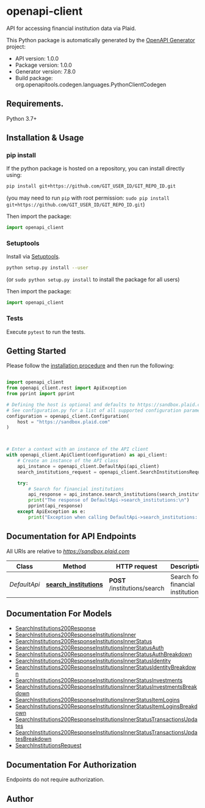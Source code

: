 # openapi-client
API for accessing financial institution data via Plaid.

This Python package is automatically generated by the [OpenAPI Generator](https://openapi-generator.tech) project:

- API version: 1.0.0
- Package version: 1.0.0
- Generator version: 7.8.0
- Build package: org.openapitools.codegen.languages.PythonClientCodegen

## Requirements.

Python 3.7+

## Installation & Usage
### pip install

If the python package is hosted on a repository, you can install directly using:

```sh
pip install git+https://github.com/GIT_USER_ID/GIT_REPO_ID.git
```
(you may need to run `pip` with root permission: `sudo pip install git+https://github.com/GIT_USER_ID/GIT_REPO_ID.git`)

Then import the package:
```python
import openapi_client
```

### Setuptools

Install via [Setuptools](http://pypi.python.org/pypi/setuptools).

```sh
python setup.py install --user
```
(or `sudo python setup.py install` to install the package for all users)

Then import the package:
```python
import openapi_client
```

### Tests

Execute `pytest` to run the tests.

## Getting Started

Please follow the [installation procedure](#installation--usage) and then run the following:

```python

import openapi_client
from openapi_client.rest import ApiException
from pprint import pprint

# Defining the host is optional and defaults to https://sandbox.plaid.com
# See configuration.py for a list of all supported configuration parameters.
configuration = openapi_client.Configuration(
    host = "https://sandbox.plaid.com"
)



# Enter a context with an instance of the API client
with openapi_client.ApiClient(configuration) as api_client:
    # Create an instance of the API class
    api_instance = openapi_client.DefaultApi(api_client)
    search_institutions_request = openapi_client.SearchInstitutionsRequest() # SearchInstitutionsRequest | 

    try:
        # Search for financial institutions
        api_response = api_instance.search_institutions(search_institutions_request)
        print("The response of DefaultApi->search_institutions:\n")
        pprint(api_response)
    except ApiException as e:
        print("Exception when calling DefaultApi->search_institutions: %s\n" % e)

```

## Documentation for API Endpoints

All URIs are relative to *https://sandbox.plaid.com*

Class | Method | HTTP request | Description
------------ | ------------- | ------------- | -------------
*DefaultApi* | [**search_institutions**](docs/DefaultApi.md#search_institutions) | **POST** /institutions/search | Search for financial institutions


## Documentation For Models

 - [SearchInstitutions200Response](docs/SearchInstitutions200Response.md)
 - [SearchInstitutions200ResponseInstitutionsInner](docs/SearchInstitutions200ResponseInstitutionsInner.md)
 - [SearchInstitutions200ResponseInstitutionsInnerStatus](docs/SearchInstitutions200ResponseInstitutionsInnerStatus.md)
 - [SearchInstitutions200ResponseInstitutionsInnerStatusAuth](docs/SearchInstitutions200ResponseInstitutionsInnerStatusAuth.md)
 - [SearchInstitutions200ResponseInstitutionsInnerStatusAuthBreakdown](docs/SearchInstitutions200ResponseInstitutionsInnerStatusAuthBreakdown.md)
 - [SearchInstitutions200ResponseInstitutionsInnerStatusIdentity](docs/SearchInstitutions200ResponseInstitutionsInnerStatusIdentity.md)
 - [SearchInstitutions200ResponseInstitutionsInnerStatusIdentityBreakdown](docs/SearchInstitutions200ResponseInstitutionsInnerStatusIdentityBreakdown.md)
 - [SearchInstitutions200ResponseInstitutionsInnerStatusInvestments](docs/SearchInstitutions200ResponseInstitutionsInnerStatusInvestments.md)
 - [SearchInstitutions200ResponseInstitutionsInnerStatusInvestmentsBreakdown](docs/SearchInstitutions200ResponseInstitutionsInnerStatusInvestmentsBreakdown.md)
 - [SearchInstitutions200ResponseInstitutionsInnerStatusItemLogins](docs/SearchInstitutions200ResponseInstitutionsInnerStatusItemLogins.md)
 - [SearchInstitutions200ResponseInstitutionsInnerStatusItemLoginsBreakdown](docs/SearchInstitutions200ResponseInstitutionsInnerStatusItemLoginsBreakdown.md)
 - [SearchInstitutions200ResponseInstitutionsInnerStatusTransactionsUpdates](docs/SearchInstitutions200ResponseInstitutionsInnerStatusTransactionsUpdates.md)
 - [SearchInstitutions200ResponseInstitutionsInnerStatusTransactionsUpdatesBreakdown](docs/SearchInstitutions200ResponseInstitutionsInnerStatusTransactionsUpdatesBreakdown.md)
 - [SearchInstitutionsRequest](docs/SearchInstitutionsRequest.md)


<a id="documentation-for-authorization"></a>
## Documentation For Authorization

Endpoints do not require authorization.


## Author




